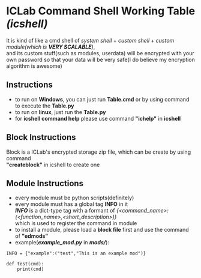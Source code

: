 # ICLab Command Shell Working Table *(icshell)* #
  It is kind of like a cmd shell of *system shell* + *custom shell* + *custom module(which is ****VERY SCALABLE****)*,   
  and its custom stuff(such as modules, userdata) will be encrypted with your own password so that your data will be very safe(I do believe my encryption algorithm is awesome)


## Instructions ##
- to run on **Windows**, you can just run **Table.cmd** or by using command to execute
  the **Table.py**
- to run on **linux**, just run the **Table.py**
- for **icshell command help** please use command **"ichelp"** in **icshell**


## Block Instructions ##
  Block is a ICLab's encrypted storage zip file, which can be create by using command   
  **"createblock"** in icshell to create one
  


## Module Instructions ##
- every module must be python scripts(definitely)
- every module must has a global tag **INFO** in it    
  ***INFO*** is a dict-type tag with a formant of *{<command_name>:(<function_name>,<short_description>)}*    
  which is used to register the command in module
- to install a module, please load a **block file** first and use the command of **"edmods"**
- example(***example_mod.py*** in ***mods/***):   
~~~
INFO = {"example":("test","This is an example mod")}

def test(cmd):
	print(cmd)
~~~
